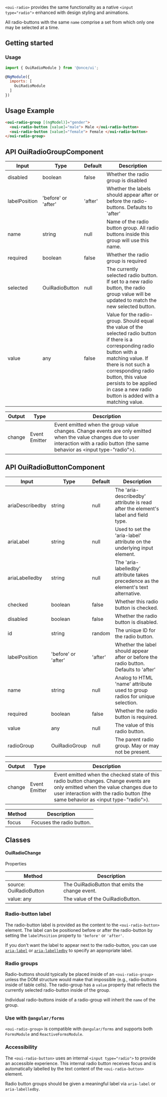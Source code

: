 `<oui-radio>` provides the same functionality as a native `<input type="radio">` enhanced with
design styling and animations.

All radio-buttons with the same `name` comprise a set from which only one may be selected at a time.

## Getting started

### Usage

```js
import { OuiRadioModule } from '@once/ui';

@NgModule({
  imports: [
    OuiRadioModule
  ]
})
```

## Usage Example

```html
<oui-radio-group [(ngModel)]="gender">
  <oui-radio-button [value]="male"> Male </oui-radio-button>
  <oui-radio-button [value]="female"> Female </oui-radio-button>
</oui-radio-group>
```

## API OuiRadioGroupComponent

| Input         | Type                | Default | Description                                                                                                                                                                                                                                                                                    |
| ------------- | ------------------- | ------- | ---------------------------------------------------------------------------------------------------------------------------------------------------------------------------------------------------------------------------------------------------------------------------------------------- |
| disabled      | boolean             | false   | Whether the radio group is disabled                                                                                                                                                                                                                                                            |
| labelPosition | 'before' or 'after' | 'after' | Whether the labels should appear after or before the radio-buttons. Defaults to 'after'                                                                                                                                                                                                        |
| name          | string              | null    | Name of the radio button group. All radio buttons inside this group will use this name.                                                                                                                                                                                                        |
| required      | boolean             | false   | Whether the radio group is required                                                                                                                                                                                                                                                            |
| selected      | OuiRadioButton      | null    | The currently selected radio button. If set to a new radio button, the radio group value will be updated to match the new selected button.                                                                                                                                                     |
| value         | any                 | false   | Value for the radio-group. Should equal the value of the selected radio button if there is a corresponding radio button with a matching value. If there is not such a corresponding radio button, this value persists to be applied in case a new radio button is added with a matching value. |

| Output | Type                          | Description                                                                                                                                                                                |
| ------ | ----------------------------- | ------------------------------------------------------------------------------------------------------------------------------------------------------------------------------------------ |
| change | Event Emitter<OuiRadioChange> | Event emitted when the group value changes. Change events are only emitted when the value changes due to user interaction with a radio button (the same behavior as <input type-"radio">). |

## API OuiRadioButtonComponent

| Input           | Type                | Default | Description                                                                           |
| --------------- | ------------------- | ------- | ------------------------------------------------------------------------------------- |
| ariaDescribedby | string              | null    | The 'aria-describedby' attribute is read after the element's label and field type.    |
| ariaLabel       | string              | null    | Used to set the 'aria-label' attribute on the underlying input element.               |
| ariaLabelledby  | string              | null    | The 'aria-labelledby' attribute takes precedence as the element's text alternative.   |
| checked         | boolean             | false   | Whether this radio button is checked.                                                 |
| disabled        | boolean             | false   | Whether the radio button is disabled.                                                 |
| id              | string              | random  | The unique ID for the radio button.                                                   |
| labelPosition   | 'before' or 'after' | 'after' | Whether the label should appear after or before the radio button. Defaults to 'after' |
| name            | string              | null    | Analog to HTML 'name' attribute used to group radios for unique selection.            |
| required        | boolean             | false   | Whether the radio button is required.                                                 |
| value           | any                 | null    | The value of this radio button.                                                       |
| radioGroup      | OuiRadioGroup       | null    | The parent radio group. May or may not be present.                                    |

| Output | Type                          | Description                                                                                                                                                                                                         |
| ------ | ----------------------------- | ------------------------------------------------------------------------------------------------------------------------------------------------------------------------------------------------------------------- |
| change | Event Emitter<OuiRadioChange> | Event emitted when the checked state of this radio button changes. Change events are only emitted when the value changes due to user interaction with the radio button (the same behavior as <input type-"radio">). |

| Method | Description               |
| ------ | ------------------------- |
| focus  | Focuses the radio button. |

## Classes

#### OuiRadioChange

Properties

| Method                 | Description                                     |
| ---------------------- | ----------------------------------------------- |
| source: OuiRadioButton | The OuiRadioButton that emits the change event. |
| value: any             | The value of the OuiRadioButton.                |

### Radio-button label

The radio-button label is provided as the content to the `<oui-radio-button>` element. The label can
be positioned before or after the radio-button by setting the `labelPosition` property to `'before'`
or `'after'`.

If you don't want the label to appear next to the radio-button, you can use
[`aria-label`](https://www.w3.org/TR/wai-aria/states_and_properties#aria-label) or
[`aria-labelledby`](https://www.w3.org/TR/wai-aria/states_and_properties#aria-labelledby) to
specify an appropriate label.

### Radio groups

Radio-buttons should typically be placed inside of an `<oui-radio-group>` unless the DOM structure
would make that impossible (e.g., radio-buttons inside of table cells). The radio-group has a
`value` property that reflects the currently selected radio-button inside of the group.

Individual radio-buttons inside of a radio-group will inherit the `name` of the group.

### Use with `@angular/forms`

`<oui-radio-group>` is compatible with `@angular/forms` and supports both `FormsModule`
and `ReactiveFormsModule`.

### Accessibility

The `<oui-radio-button>` uses an internal `<input type="radio">` to provide an accessible experience.
This internal radio button receives focus and is automatically labelled by the text content of the
`<oui-radio-button>` element.

Radio button groups should be given a meaningful label via `aria-label` or `aria-labelledby`.
